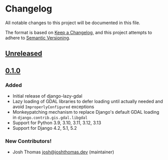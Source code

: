 # Changelog

All notable changes to this project will be documented in this file.

The format is based on [Keep a Changelog](https://keepachangelog.com/en/1.0.0/), and this project attempts to adhere to [Semantic Versioning](https://semver.org/spec/v2.0.0.html).

<!--
## [${version}]
### Added - for new features
### Changed - for changes in existing functionality
### Deprecated - for soon-to-be removed features
### Removed - for now removed features
### Fixed - for any bug fixes
### Security - in case of vulnerabilities
[${version}]: https://github.com/joshuadavidthomas/django-lazy-gdal/releases/tag/v${version}
-->

## [Unreleased]

## [0.1.0]

### Added

- Initial release of django-lazy-gdal
- Lazy loading of GDAL libraries to defer loading until actually needed and avoid `ImproperlyConfigured` exceptions
- Monkeypatching mechanism to replace Django's default GDAL loading in `django.contrib.gis.gdal.libgdal`
- Support for Python 3.9, 3.10, 3.11, 3.12, 3.13
- Support for Django 4.2, 5.1, 5.2

### New Contributors!

- Josh Thomas <josh@joshthomas.dev> (maintainer)

[unreleased]: https://github.com/joshuadavidthomas/django-lazy-gdal/compare/v0.1.0...HEAD
[0.1.0]: https://github.com/joshuadavidthomas/django-lazy-gdal/releases/tag/v0.1.0
